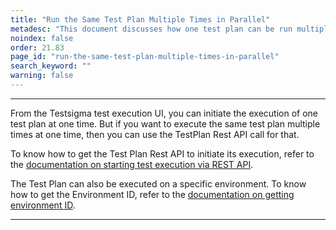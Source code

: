 ```yaml
---
title: "Run the Same Test Plan Multiple Times in Parallel"
metadesc: "This document discusses how one test plan can be run multiple times, in parallel, using the REST API calls | Run same test plan multiple times"
noindex: false
order: 21.83
page_id: "run-the-same-test-plan-multiple-times-in-parallel"
search_keyword: ""
warning: false
---
```


---

From the Testsigma test execution UI, you can initiate the execution of one test plan at one time. But if you want to execute the same test plan multiple times at one time, then you can use the TestPlan Rest API call for that.

To know how to get the Test Plan Rest API to initiate its execution, refer to the [documentation on starting test execution via REST API](https://testsigma.com/docs/api/test-plans/#test-plan---start-test-execution-api).

The Test Plan can also be executed on a specific environment. To know how to get the Environment ID, refer to the [documentation on getting environment ID](https://testsigma.com/docs/api/environments/#get-an-environment).

---
